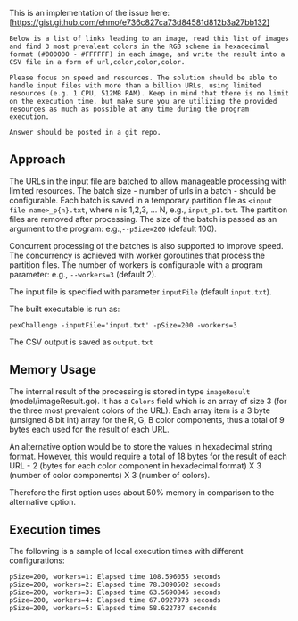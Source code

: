 This is an implementation of the issue here: [https://gist.github.com/ehmo/e736c827ca73d84581d812b3a27bb132]
```
Below is a list of links leading to an image, read this list of images and find 3 most prevalent colors in the RGB scheme in hexadecimal format (#000000 - #FFFFFF) in each image, and write the result into a CSV file in a form of url,color,color,color.

Please focus on speed and resources. The solution should be able to handle input files with more than a billion URLs, using limited resources (e.g. 1 CPU, 512MB RAM). Keep in mind that there is no limit on the execution time, but make sure you are utilizing the provided resources as much as possible at any time during the program execution.

Answer should be posted in a git repo.
```

## Approach

The URLs in the input file are batched to allow manageable processing with limited resources. The batch size - number of urls in a batch - should be configurable. Each batch is saved in a temporary partition file as `<input file name>_p{n}.txt`, where `n` is 1,2,3, ... N, e.g., `input_p1.txt`. The partition files are removed after processing. The size of the batch is passed as an argument to the program: e.g.,`--pSize=200` (default 100).

Concurrent processing of the batches is also supported to improve speed. The concurrency is achieved with worker goroutines that process the partition files. The number of workers is configurable with a program parameter: e.g., `--workers=3` (default 2).

The input file is specified with parameter `inputFile` (default  `input.txt`). 

The built executable is run as:
```
pexChallenge -inputFile='input.txt' -pSize=200 -workers=3
```

The CSV output is saved as `output.txt`

## Memory Usage
The internal result of the processing is stored in type `imageResult` (model/imageResult.go). It has a `Colors` field which is an array of size 3 (for the three most prevalent colors of the URL). Each array item is a 3 byte (unsigned 8 bit int) array for the R, G, B color components, thus a total of 9 bytes each used for the result of each URL.

An alternative option would be to store the values in hexadecimal string format. However, this would require a total of 18 bytes for the result of each URL - 2 (bytes for each color component in hexadecimal format) X 3 (number of color components) X 3 (number of colors).

Therefore the first option uses about 50% memory in comparison to the alternative option.

## Execution times
The following is a sample of local execution times with different configurations:
```
pSize=200, workers=1: Elapsed time 108.596055 seconds
pSize=200, workers=2: Elapsed time 78.3090502 seconds
pSize=200, workers=3: Elapsed time 63.5690846 seconds
pSize=200, workers=4: Elapsed time 67.0927973 seconds
pSize=200, workers=5: Elapsed time 58.622737 seconds
```

